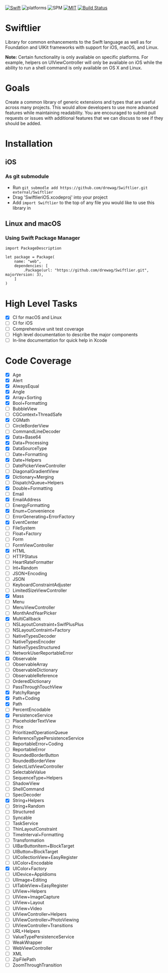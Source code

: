 [![Swift](https://img.shields.io/badge/swift-4-orange.svg?style=flat)](https://swift.org)
![platforms](https://img.shields.io/badge/platform-iOS%20macOS%20Linux-orange.svg?style=flat)
![SPM](https://img.shields.io/badge/Swift_Package_Manager-compatible-orange.svg?style=flat)
[![MIT](https://img.shields.io/badge/license-MIT-blue.svg?style=flat)](/LICENSE)
[![Build Status](https://travis-ci.org/drewag/Swiftlier.svg?branch=master)](https://travis-ci.org/drewag/Swiftlier)

Swiftlier
=============

Library for common enhancements to the Swift language as well as for Foundation and UIKit frameworks with
support for iOS, macOS, and Linux.

**Note:** Certain functionality is only available on specific platforms. For example, helpers on UIViewController
will only be available on iOS while the ability to run a shell command is only available on OS X and Linux.

Goals
=====

Create a common library of generic extensions and types that are useful across many
projects. This would allow developers to use more advanced features while maintaining
readability. You are encouraged to submit pull requests or issues with additional features
that we can discuss to see if they should be added.

Installation
========

iOS
--------------

### As git submodule

- Run `git submodle add https://github.com/drewag/Swiftlier.git external/Swiftlier`
- Drag 'SwiftlieriOS.xcodeproj' into your project
- Add `import Swiftlier` to the top of any file you would like to use this library in

Linux and macOS
----------------

### Using Swift Package Manager

    import PackageDescription

    let package = Package(
        name: "web",
        dependencies: [
            .Package(url: "https://github.com/drewag/Swiftlier.git", majorVersion: 3),
        ]
    )

High Level Tasks
=================

- [x] CI for macOS and Linux
- [ ] CI for iOS
- [ ] Comprehensive unit test coverage
- [ ] High level documentation to describe the major components
- [ ] In-line documentation for quick help in Xcode

Code Coverage
==============

- [x] Age
- [x] Alert
- [x] AlwaysEqual
- [x] Angle
- [x] Array+Sorting
- [x] Bool+Formatting
- [ ] BubbleView
- [ ] CGContext+ThreadSafe
- [x] CGMath
- [ ] CircleBorderView
- [ ] CommandLineDecoder
- [x] Data+Base64
- [x] Data+Processing
- [x] DataSourceType
- [ ] Date+Formatting
- [x] Date+Helpers
- [ ] DatePickerViewController
- [ ] DiagonalGradientView
- [x] Dictionary+Merging
- [ ] DispatchQueue+Helpers
- [x] Double+Formatting
- [ ] Email
- [x] EmailAddress
- [ ] EnergyFormatting
- [x] Enum+Convenience
- [ ] ErrorGenerating+ErrorFactory
- [x] EventCenter
- [ ] FileSystem
- [ ] Float+Factory
- [ ] Form
- [ ] FormViewController
- [x] HTML
- [ ] HTTPStatus
- [ ] HeartRateFormatter
- [ ] Int+Random
- [ ] JSON+Encoding
- [ ] JSON
- [ ] KeyboardConstraintAdjuster
- [ ] LimitedSizeViewController
- [x] Mass
- [ ] Menu
- [ ] MenuViewController
- [ ] MonthAndYearPicker
- [x] MultiCallback
- [ ] NSLayoutConstraint+SwifPlusPlus
- [ ] NSLayoutContraint+Factory
- [ ] NativeTypesDecoder
- [ ] NativeTypesEncoder
- [ ] NativeTypesStructured
- [ ] NetworkUserReportableError
- [x] Observable
- [ ] ObservableArray
- [ ] ObservableDictionary
- [ ] ObservableReference
- [ ] OrderedDictionary
- [ ] PassThroughTouchView
- [x] PatchyRange
- [x] Path+Coding
- [x] Path
- [ ] PercentEncodable
- [x] PersistenceService
- [ ] PlaceholderTextView
- [ ] Price
- [ ] PrioritizedOperationQueue
- [ ] ReferenceTypePersistenceService
- [ ] ReportableError+Coding
- [ ] ReportableError
- [ ] RoundedBorderButton
- [ ] RoundedBorderView
- [ ] SelectListViewController
- [ ] SelectableValue
- [ ] SequenceType+Helpers
- [ ] ShadowView
- [ ] ShellCommand
- [ ] SpecDecoder
- [x] String+Helpers
- [ ] String+Random
- [ ] Structured
- [ ] Syncable
- [ ] TaskService
- [ ] ThinLayoutConstraint
- [ ] TimeInterval+Formatting
- [ ] Transformation
- [ ] UIBarButtonItem+BlockTarget
- [ ] UIButton+BlockTarget
- [ ] UICollectionView+EasyRegister
- [ ] UIColor+Encodable
- [x] UIColor+Factory
- [ ] UIDevice+AppIdioms
- [ ] UIImage+Editing
- [ ] UITableView+EasyRegister
- [ ] UIView+Helpers
- [ ] UIView+ImageCapture
- [ ] UIView+Layout
- [ ] UIView+Video
- [ ] UIViewController+Helpers
- [ ] UIViewController+PhotoViewing
- [ ] UIViewController+Transitions
- [ ] URL+Helpers
- [ ] ValueTypePersistenceService
- [ ] WeakWrapper
- [ ] WebViewController
- [ ] XML
- [ ] ZipFilePath
- [ ] ZoomThroughTransition
